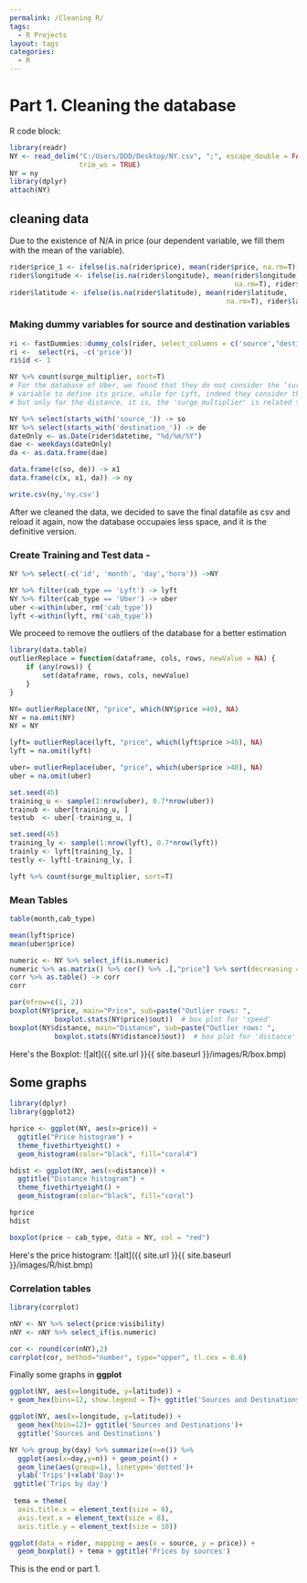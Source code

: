```yaml
---
permalink: /Cleaning R/
tags: 
  - R Projects
layout: tags
categories:
  - R
---
```


# Part 1. Cleaning the database

R code block:

```r
library(readr)
NY <- read_delim("C:/Users/DDD/Desktop/NY.csv", ";", escape_double = FALSE,
                 trim_ws = TRUE)
NY = ny
library(dplyr)
attach(NY)
```

## cleaning data

Due to the existence of N/A in price (our dependent variable, we fill them with the
mean of the variable).

```r
rider$price_1 <- ifelse(is.na(rider$price), mean(rider$price, na.rm=T), rider$price)
rider$longitude <- ifelse(is.na(rider$longitude), mean(rider$longitude, 
                                                       na.rm=T), rider$longitude)
rider$latitude <- ifelse(is.na(rider$latitude), mean(rider$latitude, 
                                                     na.rm=T), rider$latitude)
``` 

### Making dummy variables for source and destination variables

```r
ri <- fastDummies::dummy_cols(rider, select_columns = c('source',"destination"))
ri <-  select(ri, -c('price'))
ri$id <- 1 

NY %>% count(surge_multiplier, sort=T)
# For the database of Uber, we found that they do not consider the 'surge_multiplier'
# variable to define its price, while for Lyft, indeed they consider the 'surge_multiplier'
# but only for the distance, it is, the 'surge_multiplier' is related to the distance of the trip.

NY %>% select(starts_with('source_')) -> so
NY %>% select(starts_with('destination_')) -> de
dateOnly <- as.Date(rider$datetime, "%d/%m/%Y")
dae <- weekdays(dateOnly) 
da <- as.data.frame(dae)

data.frame(c(so, de)) -> x1
data.frame(c(x, x1, da)) -> ny

write.csv(ny,'ny.csv')
```

After we cleaned the data, we decided to save the final datafile as csv and reload it
again, now the database occupaies less space, and it is the definitive version.

### Create Training and Test data -

```r
NY %>% select(-c('id', 'month', 'day','hora')) ->NY

NY %>% filter(cab_type == 'Lyft') -> lyft
NY %>% filter(cab_type == 'Uber') -> uber
uber <-within(uber, rm('cab_type'))
lyft <-within(lyft, rm('cab_type'))
```

We proceed to remove the outliers of the database for a better estimation

```r
library(data.table)
outlierReplace = function(dataframe, cols, rows, newValue = NA) {
    if (any(rows)) {
        set(dataframe, rows, cols, newValue)
    }
}

NY= outlierReplace(NY, "price", which(NY$price >40), NA)
NY = na.omit(NY)
NY = NY

lyft= outlierReplace(lyft, "price", which(lyft$price >40), NA)
lyft = na.omit(lyft)

uber= outlierReplace(uber, "price", which(uber$price >40), NA)
uber = na.omit(uber)

set.seed(45)  
training_u <- sample(1:nrow(uber), 0.7*nrow(uber))  
trainub <- uber[training_u, ]
testub  <- uber[-training_u, ]

set.seed(45)  
training_ly <- sample(1:nrow(lyft), 0.7*nrow(lyft))  
trainly <- lyft[training_ly, ]
testly <- lyft[-training_ly, ]

lyft %>% count(surge_multiplier, sort=T)
```

### Mean Tables 

```r
table(month,cab_type)

mean(lyft$price)
mean(uber$price)

numeric <- NY %>% select_if(is.numeric)
numeric %>% as.matrix() %>% cor() %>% .[,"price"] %>% sort(decreasing = T) -> corr
corr %>% as.table() -> corr
corr

par(mfrow=c(1, 2))  
boxplot(NY$price, main="Price", sub=paste("Outlier rows: ", 
           boxplot.stats(NY$price)$out))  # box plot for 'speed'
boxplot(NY$distance, main="Distance", sub=paste("Outlier rows: ", 
           boxplot.stats(NY$distance)$out))  # box plot for 'distance'
```

Here's the Boxplot:
![alt]({{ site.url }}{{ site.baseurl }}/images/R/box.bmp)


## Some graphs
```r
library(dplyr)
library(ggplot2) 
```
```r
hprice <- ggplot(NY, aes(x=price)) +
  ggtitle("Price histogram") +
  theme_fivethirtyeight() +
  geom_histogram(color="black", fill="coral4")

hdist <- ggplot(NY, aes(x=distance)) +
  ggtitle("Distance histogram") +
  theme_fivethirtyeight() +
  geom_histogram(color="black", fill="coral")

hprice
hdist

boxplot(price ~ cab_type, data = NY, col = "red")
```
Here's the price histogram:
![alt]({{ site.url }}{{ site.baseurl }}/images/R/hist.bmp)


### Correlation tables

```r
library(corrplot)

nNY <- NY %>% select(price:visibility)
nNY <- nNY %>% select_if(is.numeric)

cor <- round(cor(nNY),2)  
corrplot(cor, method="number", type="upper", tl.cex = 0.6)
```
Finally some graphs in **ggplot**

```r
ggplot(NY, aes(x=longitude, y=latitude)) +
+ geom_hex(bins=12, show.legend = T)+ ggtitle('Sources and Destinations')

ggplot(NY, aes(x=longitude, y=latitude)) +
  geom_hex(hbin=12)+ ggtitle('Sources and Destinations')+
  ggtitle('Sources and Destinations')

NY %>% group_by(day) %>% summarize(n=n()) %>%
  ggplot(aes(x=day,y=n)) + geom_point() + 
  geom_line(aes(group=1), linetype='dotted')+
  ylab('Trips')+xlab('Day')+
 ggtitle('Trips by day')
 
 tema = theme(
  axis.title.x = element_text(size = 8),
  axis.text.x = element_text(size = 8),
  axis.title.y = element_text(size = 10))

ggplot(data = rider, mapping = aes(x = source, y = price)) +
  geom_boxplot() + tema + ggtitle('Prices by sources')
  ```



This is the end or part 1.
